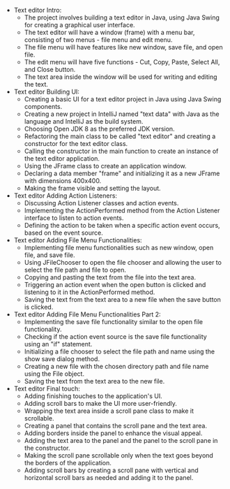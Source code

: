 

- Text editor Intro:
  - The project involves building a text editor in Java, using Java Swing for creating a graphical user interface.
  - The text editor will have a window (frame) with a menu bar, consisting of two menus - file menu and edit menu.
  - The file menu will have features like new window, save file, and open file.
  - The edit menu will have five functions - Cut, Copy, Paste, Select All, and Close button.
  - The text area inside the window will be used for writing and editing the text.
- Text editor Building UI:
  - Creating a basic UI for a text editor project in Java using Java Swing components.
  - Creating a new project in IntelliJ named "text data" with Java as the language and IntelliJ as the build system.
  - Choosing Open JDK 8 as the preferred JDK version.
  - Refactoring the main class to be called "text editor" and creating a constructor for the text editor class.
  - Calling the constructor in the main function to create an instance of the text editor application.
  - Using the JFrame class to create an application window.
  - Declaring a data member "frame" and initializing it as a new JFrame with dimensions 400x400.
  - Making the frame visible and setting the layout.
- Text editor Adding Action Listeners:
  - Discussing Action Listener classes and action events.
  - Implementing the ActionPerformed method from the Action Listener interface to listen to action events.
  - Defining the action to be taken when a specific action event occurs, based on the event source.
- Text editor Adding File Menu Functionalities:
  - Implementing file menu functionalities such as new window, open file, and save file.
  - Using JFileChooser to open the file chooser and allowing the user to select the file path and file to open.
  - Copying and pasting the text from the file into the text area.
  - Triggering an action event when the open button is clicked and listening to it in the ActionPerformed method.
  - Saving the text from the text area to a new file when the save button is clicked.
- Text editor Adding File Menu Functionalities Part 2:
  - Implementing the save file functionality similar to the open file functionality.
  - Checking if the action event source is the save file functionality using an "if" statement.
  - Initializing a file chooser to select the file path and name using the show save dialog method.
  - Creating a new file with the chosen directory path and file name using the File object.
  - Saving the text from the text area to the new file.
- Text editor Final touch:
  - Adding finishing touches to the application's UI.
  - Adding scroll bars to make the UI more user-friendly.
  - Wrapping the text area inside a scroll pane class to make it scrollable.
  - Creating a panel that contains the scroll pane and the text area.
  - Adding borders inside the panel to enhance the visual appeal.
  - Adding the text area to the panel and the panel to the scroll pane in the constructor.
  - Making the scroll pane scrollable only when the text goes beyond the borders of the application.
  - Adding scroll bars by creating a scroll pane with vertical and horizontal scroll bars as needed and adding it to the panel.

